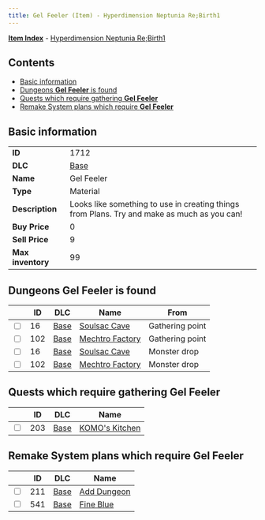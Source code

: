 ```yaml
---
title: Gel Feeler (Item) - Hyperdimension Neptunia Re;Birth1
---
```


[**Item Index**](/neptunia/rb1/item/index.html) - [Hyperdimension Neptunia Re;Birth1](/neptunia/rb1)

## Contents

- [Basic information](#basic-information)
- [Dungeons **Gel Feeler** is found](#dungeons-gel-feeler-is-found)
- [Quests which require gathering **Gel Feeler**](#quests-which-require-gathering-gel-feeler)
- [Remake System plans which require **Gel Feeler**](#remake-system-plans-which-require-gel-feeler)
## Basic information

|   |   |
| -- | -- |
| **ID** | 1712 |
| **DLC** | [Base](/neptunia/rb1/dlc/1-base.html) |
| **Name** | Gel Feeler |
| **Type** | Material |
| **Description** | Looks like something to use in creating things from Plans. Try and make as much as you can! |
| **Buy Price** | 0 |
| **Sell Price** | 9 |
| **Max inventory** | 99 |


## Dungeons **Gel Feeler** is found

|    | ID | DLC | Name | From |
| -- | -- | --- | ---- | ---- |
| <input type="checkbox" id="rb1-dungeon-1-16" class="trackbox" /> | 16 | [Base](/neptunia/rb1/dlc/1-base.html) | [Soulsac Cave](/neptunia/rb1/dungeon/1-16-soulsac-cave.html) | Gathering point |
| <input type="checkbox" id="rb1-dungeon-1-102" class="trackbox" /> | 102 | [Base](/neptunia/rb1/dlc/1-base.html) | [Mechtro Factory](/neptunia/rb1/dungeon/1-102-mechtro-factory.html) | Gathering point |
| <input type="checkbox" id="rb1-dungeon-1-16" class="trackbox" /> | 16 | [Base](/neptunia/rb1/dlc/1-base.html) | [Soulsac Cave](/neptunia/rb1/dungeon/1-16-soulsac-cave.html) | Monster drop |
| <input type="checkbox" id="rb1-dungeon-1-102" class="trackbox" /> | 102 | [Base](/neptunia/rb1/dlc/1-base.html) | [Mechtro Factory](/neptunia/rb1/dungeon/1-102-mechtro-factory.html) | Monster drop |


## Quests which require gathering **Gel Feeler**

|    | ID | DLC | Name |
| -- | -- | --- | ---- |
| <input type="checkbox" id="rb1-quest-1-203" class="trackbox" /> | 203 | [Base](/neptunia/rb1/dlc/1-base.html) | [KOMO's Kitchen](/neptunia/rb1/quest/1-203-komos-kitchen.html) |


## Remake System plans which require **Gel Feeler**

|    | ID | DLC | Name |
| -- | -- | --- | ---- |
| <input type="checkbox" id="rb1-quest-1-211" class="trackbox" /> | 211 | [Base](/neptunia/rb1/dlc/1-base.html) | [Add Dungeon](/neptunia/rb1/quest/1-211-add-dungeon.html) |
| <input type="checkbox" id="rb1-quest-1-541" class="trackbox" /> | 541 | [Base](/neptunia/rb1/dlc/1-base.html) | [Fine Blue](/neptunia/rb1/quest/1-541-fine-blue.html) |
